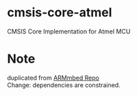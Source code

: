 # cmsis-core-atmel

CMSIS Core Implementation for Atmel MCU

# Note
duplicated from [ARMmbed Repo](https://github.com/ARMmbed/mbed-hal-atmel)  
Change: dependencies are constrained.